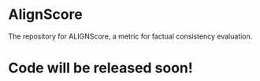 # AlignScore
The repository for ALIGNScore, a metric for factual consistency evaluation.
# Code will be released soon!
